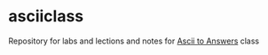 asciiclass
==========

Repository for labs and lections and notes for [Ascii to Answers](http://db.csail.mit.edu/6.885/) class
